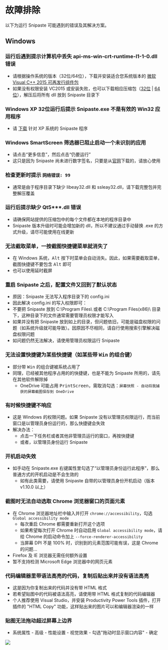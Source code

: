 # 故障排除

以下为运行 Snipaste 可能遇到的错误及其解决方案。

## Windows

### 运行后遇到提示计算机中丢失 api-ms-win-crt-runtime-l1-1-0.dll 错误
* 请根据操作系统的版本（32位/64位），下载并安装适合您系统版本的 [微软 Visual C++ 2015 可再发行组件包](https://www.microsoft.com/zh-CN/download/details.aspx?id=48145)
* 如果没有权限安装 VC2015 或安装失败，也可以下载相应压缩包（[32位](https://dl.snipaste.com/vc2015-dll-x86-cn) | [64位](https://dl.snipaste.com/vc2015-dll-x64-cn)），解压后将所有 dll 放到 Snipaste 目录下

### Windows XP 32位运行后提示 Snipaste.exe 不是有效的 Win32 应用程序
* 请 [下载](https://zh.snipaste.com/download.html) 针对 XP 系统的 Snipaste 程序

### Windows SmartScreen 筛选器已阻止启动一个未识别的应用
* 请点击“更多信息”，然后点击“仍要运行”
* 这只是因为 Snipaste 尚未进行数字签名，只要是从[官网](https://zh.snipaste.com)下载的，请放心使用

### 检查更新时提示 `网络错误: 99`
* 通常是由于程序目录下缺少 libeay32.dll 和 ssleay32.dll，请下载完整包并完整解压覆盖

### 运行后提示缺少 Qt5\*\*\*.dll 错误
* 请确保网站提供的压缩包中的每个文件都在本地的程序目录中
* Snipaste 版本升级时可能会增加新的 dll，所以不建议通过手动替换 .exe 的方式升级，请尽可能使用在线更新

### 无法截取菜单，一按截图快捷键菜单就消失了
* 在 Windows 系统，<kbd>Alt</kbd> 按下时菜单会自动消失。因此，如果需要截取菜单，截图快捷键不要包含 <kbd>Alt</kbd> 即可
* 也可以使用延时截屏

### 重启 Snipaste 之后，配置文件又回到了默认状态
* 原因：Snipaste 无法写入程序目录下的 config.ini
* 因此解决 config.ini 的写入权限即可：
 * 不要把 Snipaste 放到 C:\Program Files\ 或者 C:\Program Files(x86)\ 目录下，这种目录下的文件通常需要管理员权限才能写入
 * 如果并没有把 Snipaste 放到如上的目录，但问题依旧，可能是磁盘权限的问题（如系统升级就可能导致）。因原因不尽相同，请自行使用搜索引擎解决磁盘权限问题
 * 如问题仍然无法解决，请使用管理员权限运行 Snipaste

### 无法设置快捷键为某些快捷键（如某些带 <kbd>Win</kbd> 的组合键）
* 部分带 <kbd>Win</kbd> 的组合键被系统占用了
* 同理，已经被其他程序占用的的快捷键，也是不能为 Snipaste 所用的，请先在其他软件解除掉
  * OneDrive 可能占用 <kbd>PrintScreen</kbd>，需取消勾选：`屏幕快照 - 自动将我捕获的屏幕截图保存到 OneDrive`

### 有时候快捷键不响应
* 这是 Windows 的权限问题。如果 Snipaste 没有以管理员权限运行，而当前窗口是以管理员身份运行的，那么快捷键会失效
* 解决办法：
  * 点击一下任务栏或者其他非管理员运行的窗口，再按快捷键
  * 或者，以管理员身份运行 Snipaste

### 开机启动失效
* 如手动在 Snipaste.exe 右键属性里勾选了“以管理员身份运行此程序”，那么普通方式的开机启动是不会生效的
  * 如有此类需要，请使用 Snipaste 自带的以管理员身份开机启动（版本 v1.10.0 以上）

### 截图时无法自动选取 Chrome 浏览器窗口的页面元素
* 在 Chrome 浏览器地址栏中输入并打开 `chrome://accessibility`，勾选 `Global accessibility mode`
  * 每次重启 Chrome 都需要重新打开这个选项
  * 如果希望每次打开 Chrome 时自动启用 `Global accessibility mode`，请给 Chrome 的启动命令加上 `--force-renderer-accessibility`
  * 当屏幕 DPI 不是 100% 时，识别到的元素范围可能有误，这是 Chrome 的问题...
* Firefox 及 IE 浏览器无需任何额外设置
* 暂不支持检测 Microsoft Edge 浏览器中的网页元素

### 代码编辑器里带语法高亮的代码，复制后贴出来并没有语法高亮
* 这是因为你复制出来的代码并没有带 HTML 格式
* 若希望贴图中的代码被语法高亮，请使用带 HTML 格式复制的代码编辑器
 * 个人推荐使用 Visual Studio，并安装 Productivity Power Tools 插件，打开插件的 "HTML Copy" 功能，这样贴出来的图片可以和编辑器渲染的一样

### 贴图无法拖动超过屏幕上边界
* 系统属性 - 高级 - 性能设置 - 视觉效果 - 勾选"拖动时显示窗口内容" - 确定

![](https://cloud.githubusercontent.com/assets/2010459/18747273/018a85c2-80ff-11e6-9e84-9c42348ffd77.png)
